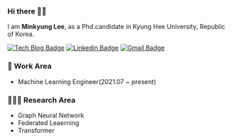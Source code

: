 ﻿### Hi there 🙋‍♀️

I am **Minkyung Lee**, as a Phd.candidate in Kyung Hee University, Republic of Korea.

[![Tech Blog Badge](http://img.shields.io/badge/-Tech%20blog-black?style=flat-square&logo=github&link=https://zzsza.github.io/)](https://blossominkyung.com/)
[![Linkedin Badge](https://img.shields.io/badge/-LinkedIn-blue?style=flat-square&logo=Linkedin&logoColor=white&link=https://www.linkedin.com/in/seong-yun-byeon-8183a8113/)](https://www.linkedin.com/in/blossominkyung/)
[![Gmail Badge](https://img.shields.io/badge/-Gmail-d14836?style=flat-square&logo=Gmail&logoColor=white&link=mailto:snugyun01@gmail.com)](mailto:blossominkyung@gmail.com)

### 🎉 Work Area
* Machine Learning Engineer(2021.07 ~ present)
    
### 👩🏻‍💻 Research Area
* Graph Neural Network
* Federated Leaerning
* Transformer

